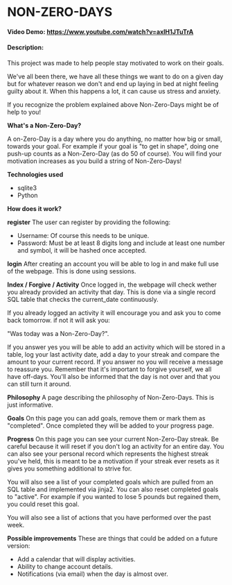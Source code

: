# NON-ZERO-DAYS
#### Video Demo: https://www.youtube.com/watch?v=axlH1JTuTrA
#### Description:

This project was made to help people stay motivated to work on their goals.

We've all been there, we have all these things we want to do on a given day but
for whatever reason we don't and end up laying in bed at night feeling guilty about it.
When this happens a lot, it can cause us stress and anxiety.

If you recognize the problem explained above Non-Zero-Days might be of help to you!


**What's a Non-Zero-Day?**

A on-Zero-Day is a day where you do anything, no matter how big or small, towards your goal.
For example if your goal is "to get in shape", doing one push-up counts as a Non-Zero-Day (as do 50 of course).
You will find your motivation increases as you build a string of Non-Zero-Days!


**Technologies used**

- sqlite3
- Python


**How does it work?**

**register**
The user can register by providing the following:
- Username: Of course this needs to be unique.
- Password: Must be at least 8 digits long and include at least one number and symbol, it will be hashed once accepted.

**login**
After creating an account you will be able to log in and make full use of the webpage.
This is done using sessions.

**Index / Forgive / Activity**
Once logged in, the webpage will check wether you already provided an activity that day.
This is done via a single record SQL table that checks the current_date continuously.

If you already logged an activity it will encourage you and ask you to come back tomorrow.
if not it will ask you:

"Was today was a Non-Zero-Day?".

If you answer yes you will be able to add an activity which will be stored in a table, log your last activity date, add a day to your streak and compare the amount to your current record.
If you answer no you will receive a message to reassure you. Remember that it's important to forgive yourself, we all have off-days.
You'll also be informed that the day is not over and that you can still turn it around.

**Philosophy**
A page describing the philosophy of Non-Zero-Days.
This is just informative.

**Goals**
On this page you can add goals, remove them or mark them as "completed".
Once completed they will be added to your progress page.

**Progress**
On this page you can see your current Non-Zero-Day streak. Be careful because it will reset if you don't log an activity for an entire day.
You can also see your personal record which represents the highest streak you've held, this is meant to be a motivation if your streak ever resets
as it gives you something additional to strive for.

You will also see a list of your completed goals which are pulled from an SQL table and implemented via jinja2.
You can also reset completed goals to "active". For example if you wanted to lose 5 pounds but regained them, you could reset this goal.

You will also see a list of actions that you have performed over the past week.


**Possible improvements**
These are things that could be added on a future version:
- Add a calendar that will display activities.
- Ability to change account details.
- Notifications (via email) when the day is almost over.